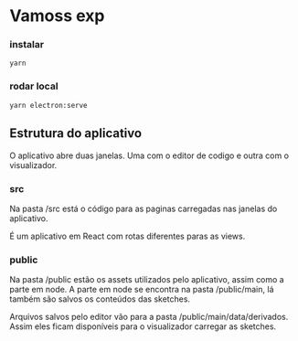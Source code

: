 # Vamoss exp

### instalar

```
yarn
```

### rodar local

```
yarn electron:serve
```

## Estrutura do aplicativo

O aplicativo abre duas janelas.
Uma com o editor de codigo e outra com o visualizador.

### src

Na pasta /src está o código para as paginas carregadas nas janelas do aplicativo.

É um aplicativo em React com rotas diferentes paras as views.

### public

Na pasta /public estão os assets utilizados pelo aplicativo, assim como a parte em node.
A parte em node se encontra na pasta /public/main, lá também são salvos os conteúdos das sketches.

Arquivos salvos pelo editor vão para a pasta /public/main/data/derivados. Assim eles ficam disponíveis para o visualizador carregar as sketches.
